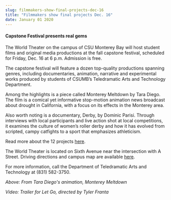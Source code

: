 ```yaml
---
slug: filmmakers-show-final-projects-dec-16
title: "Filmmakers show final projects Dec. 16"
date: January 01 2020
---
```


 
<h4>Capstone Festival presents real gems</h4>
<p>
  The World Theater on the campus of CSU Monterey Bay will host student films
  and original media productions at the fall capstone festival, scheduled for
  Friday, Dec. 16 at 6 p.m. Admission is free.
</p>
<p>
  The capstone festival will feature a dozen top-quality productions spanning
  genres, including documentaries, animation, narrative and experimental works
  produced by students of CSUMB’s Teledramatic Arts and Technology Department.
</p>
<p>
  Among the highlights is a piece called Monterey Meltdown by Tara Diego. The
  film is a comical yet informative stop-motion animation news broadcast about
  drought in California, with a focus on its effects in the Monterey area.
</p>
<p>
  Also worth noting is a documentary, Derby, by Dominic Parisi. Through
  interviews with local participants and live action shot at local competitions,
  it examines the culture of women’s roller derby and how it has evolved from
  scripted, campy catfights to a sport that emphasizes athleticism.
</p>
<p>
  Read more about the 12 projects
  <a href="https://tat.csumb.edu/fall-2011">here</a>.
</p>
<p>
  The World Theater is located on Sixth Avenue near the intersection with A
  Street. Driving directions and campus map are available
  <a href="https://csumb.edu/map">here</a>.
</p>
<p>
  For more information, call the Department of Teledramatic Arts and Technology
  at (831) 582-3750.
</p>
<p><em>Above: From Tara Diego's animation, Monterey Meltdown</em></p>
<p><em>Video: Trailer for Let Go, directed by Tyler Franta</em></p>
<p></p>
 
